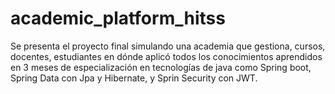 # academic_platform_hitss
Se presenta el proyecto final simulando una academia que gestiona, cursos, docentes, estudiantes en dónde aplicó todos los conocimientos aprendidos en 3 meses de especialización en tecnologías de java como Spring boot, Spring Data con Jpa y Hibernate, y Sprin Security con JWT.
